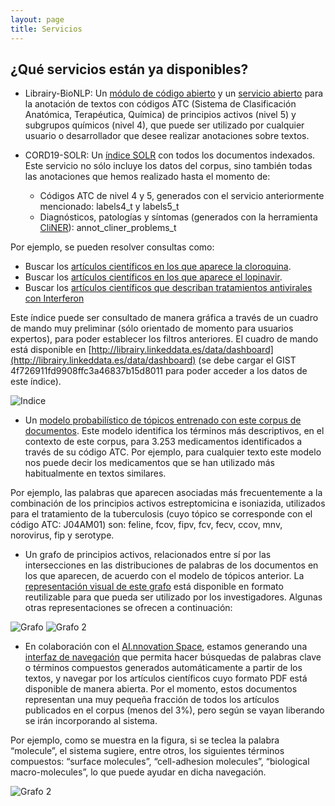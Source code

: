 ```yaml
---
layout: page
title: Servicios
---
```


## ¿Qué servicios están ya disponibles?

* Librairy-BioNLP: Un [módulo de código abierto](https://github.com/librairy/bio-nlp) y un [servicio abierto](https://librairy.github.io/bio-nlp/) para la anotación de textos con códigos ATC (Sistema de Clasificación Anatómica, Terapéutica, Química) de principios activos (nivel 5) y subgrupos químicos (nivel 4), que puede ser utilizado por cualquier usuario o desarrollador que desee realizar anotaciones sobre textos.

* CORD19-SOLR: Un [índice SOLR](https://librairy.linkeddata.es/data/covid/select?q=*:*) con todos los documentos indexados. Este servicio no sólo incluye los datos del corpus, sino también todas las anotaciones que hemos realizado hasta el momento de:

   * Códigos ATC de nivel 4 y 5, generados con el servicio anteriormente mencionado: labels4_t y labels5_t
   * Diagnósticos, patologías y síntomas (generados con la herramienta [CliNER](http://text-machine.cs.uml.edu/cliner/)): annot_cliner_problems_t

Por ejemplo, se pueden resolver consultas como:
   * Buscar los [artículos científicos en los que aparece la cloroquina](http://librairy.linkeddata.es/data/covid/select?q=labels5_t:P01BA01). 
   * Buscar los [artículos científicos en los que aparece el lopinavir](http://librairy.linkeddata.es/data/covid/select?q=labels5_t:J05AR10).
   * Buscar los [artículos científicos que describan tratamientos antivirales con Interferon](https://librairy.linkeddata.es/solr/covid/select?q=annot_cliner_treatments_t%3Aantiviral_therapy%20AND%20labels5_t%3AS01AD05)

Este índice puede ser consultado de manera gráfica a través de un cuadro de mando muy preliminar (sólo orientado de momento para usuarios expertos), para poder establecer los filtros anteriores. El cuadro de mando está disponible en [http://librairy.linkeddata.es/data/dashboard](http://librairy.linkeddata.es/data/dashboard) (se debe cargar el GIST 4f726911fd9908ffc3a46837b15d8011 para poder acceder a los datos de este índice).

![Indice](../img/servicios/solr.png "Indice")

* Un [modelo probabilístico de tópicos entrenado con este corpus de documentos](http://librairy.linkeddata.es/covid19-model/). Este modelo identifica los términos más descriptivos, en el contexto de este corpus, para 3.253 medicamentos identificados a través de su código ATC. Por ejemplo, para cualquier texto este modelo nos puede decir los medicamentos que se han utilizado más habitualmente en textos similares.

Por ejemplo, las palabras que aparecen asociadas más frecuentemente a la combinación de los principios activos estreptomicina e isoniazida, utilizados para el tratamiento de la tuberculosis (cuyo tópico se corresponde con el código ATC: J04AM01) son: feline, fcov, fipv, fcv, fecv, ccov, mnv, norovirus, fip y serotype.

* Un grafo de principios activos, relacionados entre sí por las intersecciones en las distribuciones de palabras de los documentos en los que aparecen, de acuerdo con el modelo de tópicos anterior. La [representación visual de este grafo](https://librairy.github.io/covid19/) está disponible en formato reutilizable para que pueda ser utilizado por los investigadores. Algunas otras representaciones se ofrecen a continuación:

![Grafo](../img/servicios/graph-1.png "Grafo")
![Grafo 2](../img/servicios/graph-2.png "Grafo 2")

* En colaboración con el [AI.nnovation Space](https://www.ainnovation.upm.es/), estamos generando una [interfaz de navegación](http://demo.inno.oeg-upm.net) que permita hacer búsquedas de palabras clave o términos compuestos generados automáticamente a partir de los textos, y navegar por los artículos científicos cuyo formato PDF está disponible de manera abierta. Por el momento, estos documentos representan una muy pequeña fracción de todos los artículos publicados en el corpus (menos del 3%), pero según se vayan liberando se irán incorporando al sistema. 

Por ejemplo, como se muestra en la figura, si se teclea la palabra “molecule”, el sistema sugiere, entre otros, los siguientes términos compuestos: “surface molecules”, “cell-adhesion molecules”, “biological macro-molecules”, lo que puede ayudar en dicha navegación. 

![Grafo 2](../img/servicios/keyq.png "Grafo 2")
